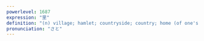 ```yaml
---
powerlevel: 1687
expression: "里"
definition: "(n) village; hamlet; countryside; country; home (of one's parents, etc.); hometown; one's origins; one's upbringing; one's past"
pronunciation: "さと"
---
```

